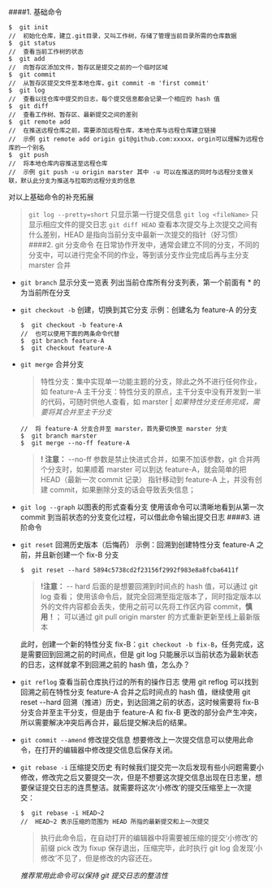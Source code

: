 ####1. 基础命令
```
$  git init      
//  初始化仓库，建立.git目录，又叫工作树，存储了管理当前目录所需的仓库数据
$  git status
//  查看当前工作树的状态     
$  git add
//  向暂存区添加文件，暂存区是提交之前的一个临时区域
$  git commit
//  从暂存区提交文件至本地仓库，git commit -m 'first commit'
$  git log
//  查看以往仓库中提交的日志，每个提交信息都会记录一个相应的 hash 值
$  git diff
//  查看工作树、暂存区、最新提交之间的差别
$  git remote add 
//  在推送远程仓库之前，需要添加远程仓库，本地仓库与远程仓库建立链接
//  示例 git remote add origin git@github.com:xxxxx，orgin可以理解为远程仓库的一个别名
$  git push
//  将本地仓库内容推送至远程仓库
//  示例 git push -u origin marster 其中 -u 可以在推送的同时与远程分支做关联，默认此分支为推送与拉取的远程分支的信息
```
对以上基础命令的补充拓展 
>`git log --pretty=short` 只显示第一行提交信息
`git log <fileName>`   只显示相应文件的提交日志
`git diff HEAD` 查看本次提交与上次提交之间有什么差别，HEAD 是指向当前分支中最新一次提交的指针（好习惯）
####2. git 分支命令
在日常协作开发中，通常会建立不同的分支，不同的分支中，可以进行完全不同的作业，等到该分支作业完成后再与主分支 marster 合并
- `git branch` 显示分支一览表
列出当前仓库所有分支列表，第一个前面有 * 的为当前所在分支

- `git checkout -b` 创建，切换到其它分支
示例：创建名为 feature-A 的分支
  ```
  $  git checkout -b feature-A
  //  也可以使用下面的两条命令代替
  $  git branch feature-A
  $  git checkout feature-A
   ```
- `git merge` 合并分支
  >特性分支：集中实现单一功能主题的分支，除此之外不进行任何作业，如 feature-A
主干分支：特性分支的原点，主干分支中没有开发到一半的代码，可随时供他人查看，如 marster
|
*如果特性分支任务完成，需要将其合并至主干分支*
  ```
  //  将 feature-A 分支合并至 marster，首先要切换至 marster 分支
  $  git branch marster
  $  git merge --no-ff feature-A
  ```
  >  **! 注意：**   --no-ff 参数是禁止快进式合并，如果不加该参数，git 合并两个分支时，如果顺着 marster 可以到达 feature-A，就会简单的把 HEAD（最新一次 commit 记录） 指针移动到 feature-A 上，并没有创建 commit，如果删除分支的话会导致丢失信息；
- `git log --graph` 以图表的形式查看分支
使用该命令可以清晰地看到从第一次 commit 到当前状态的分支变化过程，可以借此命令输出提交日志
####3. 进阶命令
- `git reset` 回溯历史版本（后悔药）
示例：回溯到创建特性分支 feature-A 之前，并且新创建一个 fix-B 分支

  ```
  $  git reset --hard 5894c5738cd2f23156f2992f983e8a8fcba6411f
  ```
  >**!注意：**
-- hard 后面的是想要回溯到时间点的 hash 值，可以通过 git log 查看；
使用该命令后，就完全回溯至指定版本了，同时指定版本以外的文件内容都会丢失，使用之前可以先将工作区内容 commit，**慎用！**；
可以通过 git pull origin marster 的方式重新更新至线上最新版本

  此时，创建一个新的特性分支 fix-B：`git checkout -b fix-B`，任务完成，这是需要回到回溯之前的时间点，但是 git log 只能展示以当前状态为最新状态的日志，这样就拿不到回溯之前的 hash 值，怎么办？
- `git reflog` 查看当前仓库执行过的所有的操作日志
使用 git reflog 可以找到回溯之前在特性分支 feature-A 合并之后时间点的 hash 值，继续使用 git reset --hard 回溯（推进）历史，到达回溯之前的状态，这时候需要将 fix-B 分支合并至主干分支，但是由于 feature-A 和 fix-B 更改的部分会产生冲突，所以需要解决冲突后再合并，最后提交解决后的结果。
- `git commit --amend` 修改提交信息
想要修改上一次提交信息可以使用此命令，在打开的编辑器中修改提交信息后保存关闭。
- `git rebase -i` 压缩提交历史
有时候我们提交完一次后发现有些小问题需要小修改，修改完之后又要提交一次，但是不想要这次提交信息出现在日志里，想要保证提交日志的连贯整洁。就需要将这次‘小修改’的提交压缩至上一次提交：
  ```
  $  git rebase -i HEAD~2
  //  HEAD~2 表示压缩的范围为 HEAD 所指的最新提交和上一次提交
  ```
   >执行此命令后，在自动打开的编辑器中将需要被压缩的提交‘小修改’的前缀 pick 改为 fixup 保存退出，压缩完毕，此时执行 git log 会发现‘小修改’不见了，但是修改的内容还在。

  *推荐常用此命令可以保持 git 提交日志的整洁性*